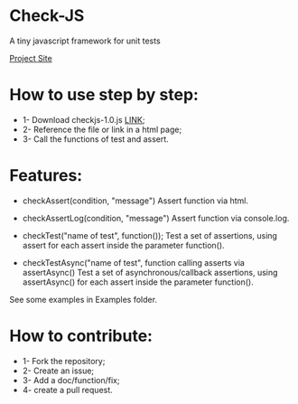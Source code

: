 # Check-JS
A tiny javascript framework for unit tests

[Project Site](http://feliperochadev.github.io/check-js/)

# How to use step by step:

- 1- Download checkjs-1.0.js [LINK](https://raw.githubusercontent.com/feliperochadev/check-js/master/checkjs-1.0.js);
- 2- Reference the file or link in a html page;
- 3- Call the functions of test and assert.

# Features:

- checkAssert(condition, "message")
  Assert function via html.

- checkAssertLog(condition, "message")
  Assert function via console.log.

- checkTest("name of test", function());
  Test a set of assertions, using assert for each assert inside the parameter function().

- checkTestAsync("name of test", function calling asserts via assertAsync()
  Test a set of asynchronous/callback assertions, using assertAsync() for each assert inside the parameter function().

See some examples in Examples folder.

# How to contribute:

- 1- Fork the repository;
- 2- Create an issue;
- 3- Add a doc/function/fix;
- 4- create a pull request.
